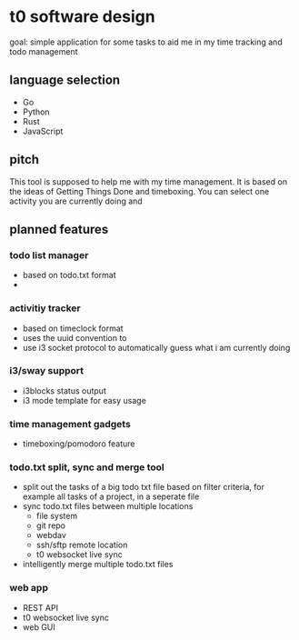 # t0 software design

goal: simple application for some tasks to aid me in my time tracking and todo management

## language selection
- Go
- Python
- Rust
- JavaScript

## pitch
This tool is supposed to help me with my time management. It is based on the ideas of Getting Things Done and timeboxing. You can select one activity you are currently doing and 

## planned features

### todo list manager
- based on todo.txt format
- 

### activitiy tracker
- based on timeclock format
- uses the uuid convention to 
- use i3 socket protocol to automatically guess what i am currently doing

### i3/sway support
- i3blocks status output
- i3 mode template for easy usage

### time management gadgets
- timeboxing/pomodoro feature

### todo.txt split, sync and merge tool
- split out the tasks of a big todo txt file based on filter criteria, for example all tasks of a project, in a seperate file
- sync todo.txt files between multiple locations
    - file system
    - git repo
    - webdav
    - ssh/sftp remote location
    - t0 websocket live sync
- intelligently merge multiple todo.txt files

### web app
- REST API
- t0 websocket live sync
- web GUI
